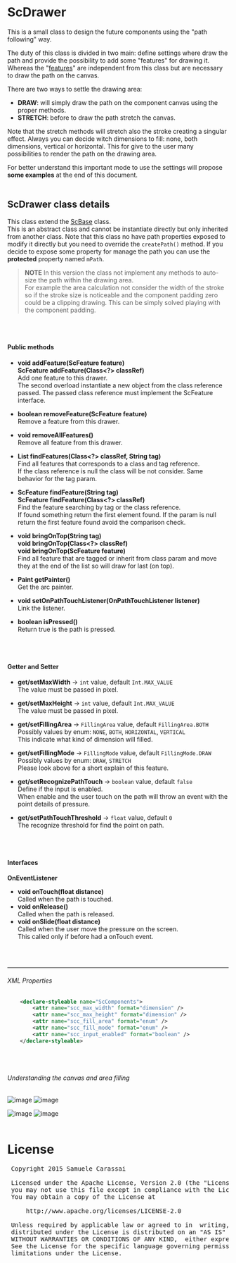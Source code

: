 # ScDrawer
This is a small class to design the future components using the "path following" way.

The duty of this class is divided in two main: define settings where draw the path and provide the possibility to add some "features" for drawing it.
Whereas the "[features](..\sc-feature\ScFeature.md)" are independent from this class but are necessary to draw the path on the canvas.

There are two ways to settle the drawing area:
- **DRAW**: will simply draw the path on the component canvas using the proper methods.
- **STRETCH**: before to draw the path stretch the canvas.

Note that the stretch methods will stretch also the stroke creating a singular effect.
Always you can decide witch dimensions to fill: none, both dimensions, vertical or horizontal.
This for give to the user many possibilities to render the path on the drawing area.

For better understand this important mode to use the settings will propose **some examples** at the end of this document.
<br />
<br />

## ScDrawer class details
This class extend the [ScBase](..\sc-base\ScBase.md) class.<br />
This is an abstract class and cannot be instantiate directly but only inherited from another class.
Note that this class no have path properties exposed to modify it directly but you need to override the `createPath()` method.
If you decide to expose some property for manage the path you can use the **protected** property named `mPath`.

> **NOTE**
> In this version the class not implement any methods to auto-size the path within the drawing area.<br />
> For example the area calculation not consider the width of the stroke so if the stroke size is noticeable and the component padding zero could be a clipping drawing.
> This can be simply solved playing with the component padding.
<br />
<br />

#### Public methods

- **void addFeature(ScFeature feature)**<br />
**ScFeature addFeature(Class<?> classRef)**<br />
Add one feature to this drawer.<br />
The second overload instantiate a new object from the class reference passed.
The passed class reference must implement the ScFeature interface.

- **boolean removeFeature(ScFeature feature)**<br />
Remove a feature from this drawer.

- **void removeAllFeatures()**<br />
Remove all feature from this drawer.

- **List<ScFeature> findFeatures(Class<?> classRef, String tag)**<br />
Find all features that corresponds to a class and tag reference.<br />
If the class reference is null the class will be not consider. 
Same behavior for the tag param.

- **ScFeature findFeature(String tag)**<br />
**ScFeature findFeature(Class<?> classRef)**<br />
Find the feature searching by tag or the class reference.<br />
If found something return the first element found.
If the param is null return the first feature found avoid the comparison check.

- **void bringOnTop(String tag)**<br />
**void bringOnTop(Class<?> classRef)**<br />
**void bringOnTop(ScFeature feature)**<br />
Find all feature that are tagged or inherit from class param and move they at the end of the list so will draw for last (on top).

- **Paint getPainter()**<br />
Get the arc painter.

- **void setOnPathTouchListener(OnPathTouchListener listener)**<br />
Link the listener.

- **boolean isPressed()**<br />
Return true is the path is pressed.
<br />
<br />

#### Getter and Setter

- **get/setMaxWidth**  -> `int` value, default `Int.MAX_VALUE`<br />
The value must be passed in pixel.

- **get/setMaxHeight**  -> `int` value, default `Int.MAX_VALUE`<br />
The value must be passed in pixel.

- **get/setFillingArea**  -> `FillingArea` value, default `FillingArea.BOTH`<br />
Possibly values by enum: `NONE`, `BOTH`, `HORIZONTAL`, `VERTICAL`<br />
This indicate what kind of dimension will filled.

- **get/setFillingMode**  -> `FillingMode` value, default `FillingMode.DRAW`<br />
Possibly values by enum: `DRAW`, `STRETCH`<br />
Please look above for a short explain of this feature.

- **get/setRecognizePathTouch**  -> `boolean` value, default `false`<br />
Define if the input is enabled.<br />
When enable and the user touch on the path will throw an event with the point details of pressure.

- **get/setPathTouchThreshold** -> `float` value, default `0`<br />
The recognize threshold for find the point on path.
<br />
<br />

#### Interfaces

**OnEventListener**
- **void onTouch(float distance)**<br />
Called when the path is touched.
- **void onRelease()**<br />
Called when the path is released.
- **void onSlide(float distance)**<br />
Called when the user move the pressure on the screen.<br />
This called only if before had a onTouch event.
<br />
<br />

---
###### XML Properties
```xml
    <declare-styleable name="ScComponents">
        <attr name="scc_max_width" format="dimension" />
        <attr name="scc_max_height" format="dimension" />
        <attr name="scc_fill_area" format="enum" />
        <attr name="scc_fill_mode" format="enum" />
        <attr name="scc_input_enabled" format="boolean" />
    </declare-styleable>
```
<br />
<br />

###### Understanding the canvas and area filling

![image](https://github.com/Paroca72/sc-gauges/blob/master/raw/sc-drawer/1.jpg)
![image](https://github.com/Paroca72/sc-gauges/blob/master/raw/sc-drawer/2.jpg)

![image](https://github.com/Paroca72/sc-gauges/blob/master/raw/sc-drawer/3.jpg)
![image](https://github.com/Paroca72/sc-gauges/blob/master/raw/sc-drawer/4.jpg)
<br />
<br />

# License
<pre>
 Copyright 2015 Samuele Carassai

 Licensed under the Apache License, Version 2.0 (the "License");
 you may not use this file except in compliance with the License.
 You may obtain a copy of the License at

     http://www.apache.org/licenses/LICENSE-2.0

 Unless required by applicable law or agreed to in  writing, software
 distributed under the License is distributed on an "AS IS" BASIS,
 WITHOUT WARRANTIES OR CONDITIONS OF ANY KIND,  either express or implied.
 See the License for the specific language governing permissions and
 limitations under the License.
</pre>